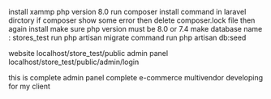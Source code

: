 install xammp php version 8.0 
run composer install command in laravel dirctory if composer show some error then delete composer.lock file then again install 
make sure php version must be 8.0 or 7.4 
make database name :  stores_test
run php artisan migrate command
run php artisan db:seed

website  localhost/store_test/public
admin panel  localhost/store_test/public/admin/login    



this is complete admin panel complete e-commerce multivendor developing for my client 

